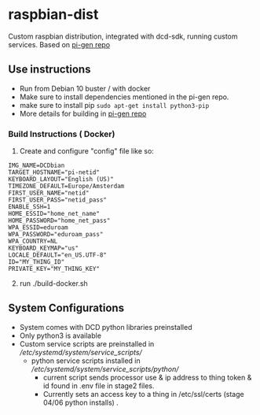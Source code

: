 # raspbian-dist
Custom raspbian distribution, integrated with dcd-sdk, running custom services. 
Based on [pi-gen repo](https://github.com/RPi-Distro/pi-gen)

## Use instructions
* Run from Debian 10 buster / with docker
* Make sure to install dependencies mentioned in the pi-gen repo.
* make sure to install pip `sudo apt-get install python3-pip`
* More details for building in [pi-gen repo](https://github.com/RPi-Distro/pi-gen)

### Build Instructions ( Docker)
1. Create and configure "config" file like so:
```
IMG_NAME=DCDbian
TARGET_HOSTNAME="pi-netid"
KEYBOARD_LAYOUT="English (US)"
TIMEZONE_DEFAULT=Europe/Amsterdam
FIRST_USER_NAME="netid"
FIRST_USER_PASS="netid_pass"
ENABLE_SSH=1
HOME_ESSID="home_net_name"
HOME_PASSWORD="home_net_pass"
WPA_ESSID=eduroam
WPA_PASSWORD="eduroam_pass"
WPA_COUNTRY=NL
KEYBOARD_KEYMAP="us"
LOCALE_DEFAULT="en_US.UTF-8"
ID="MY_THING_ID"
PRIVATE_KEY="MY_THING_KEY"

```
2. run ./build-docker.sh

## System Configurations
* System comes with DCD python libraries preinstalled
* Only python3 is available 
* Custom service scripts are preinstalled in */etc/systemd/system/service_scripts/* 
  * python service scripts installed in */etc/systemd/system/service_scripts/python/* 
    * current script sends processor use & ip address to thing token & id found in .env file in stage2 files.
    * Currently sets an access key to a thing in /etc/ssl/certs (stage 04/06 python installs) . 

